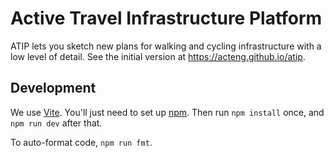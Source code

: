 # Active Travel Infrastructure Platform

ATIP lets you sketch new plans for walking and cycling infrastructure with a
low level of detail. See the initial version at
<https://acteng.github.io/atip>.

## Development

We use [Vite](https://vitejs.dev). You'll just need to set up
[npm](https://docs.npmjs.com/downloading-and-installing-node-js-and-npm). Then
run `npm install` once, and `npm run dev` after that.

To auto-format code, `npm run fmt`.

